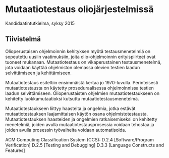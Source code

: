 # Mutaatiotestaus oliojärjestelmissä

Kandidaatintutkielma, syksy 2015

## Tiivistelmä

Olioperustaisen ohjelmoinnin kehityksen myötä testausmenetelmiä on sopeutettu uusiin
vaatimuksiin, joita olio-ohjelmoinnin erityispiirteet ovat tuoneet mukanaan. Mutaatiotestaus
on vikaperustainen testausmenetelmä, jota voidaan käyttää ohjelmiston olemassa olevien
testien laadun selvittämiseen ja kehittämiseen.

Mutaatiotestaus esiteltiin ensimmäistä kertaa jo 1970-luvulla. Perinteisesti mutaatiotestausta
on käytetty proseduraalisessa ohjelmoinnissa testien laadun selvittämiseen. Olioperustaisten
ohjelmien mutaatiotestaukseen on kehitetty luokkamutaatioksi kutsuttu mutaatiotestausmenetelmä.

Mutaatiotestaukseen liittyy haasteita ja ongelmia, jotka estävät mutaatiotestauksen
laajamittaisen käytön osana ohjelmistotestausta. Mutaatiotestauksen haasteiden ja ongelmien
ratkaisemiseksi on kehitetty menetelmiä, joiden avulla mutaatiotestausprosessia voidaan
tehostaa ja joiden avulla prosessin työvaiheita voidaan automatisoida.

ACM Computing Classification System (CCS):
D.2.4 [Software/Program Verification]
D.2.5 [Testing and Debugging]
D.3.3 [Language Constructs and Features]
